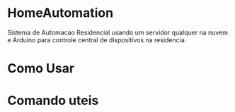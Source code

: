 HomeAutomation
==============

Sistema de Automacao Residencial usando um servidor qualquer na nuvem e Arduino para controle central de dispositivos na residencia.

Como Usar
==============

Comando uteis
==============
